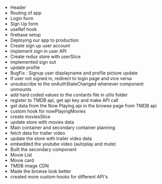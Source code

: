 - Header
- Routing of app
- Login form
- Sign Up form
- useRef hook
- firebase setup
- Deploying our app to production
- Create sign up user account
- implement sign in user API
- Create redux store with userSlice
- implemented sign out
- update profile
- BugFix : Signup user displayname and profile picture update
- if user not signed in, redirect to login page and vice versa
- unsubscribe to the onAuthStateChanged whenever component unmounts
- add hard coded values to the contants file in utils folder
- register to TMDB api, get api key and make API call
- get data from the Now Playing api in the browse page from TMDB api
- custom hook for nowPlayingMovies
- create moviesSlice
- update store with movies data
- Main container and secondary container planning
- fetch data for trailer video
- update the store with trailer video data
- embedded the youtube video (autoplay and mute)
- Built the secondary component
- Movie List
- Movie card
- TMDB image CDN
- Made the browse look better
- created more custom hooks for different API's
